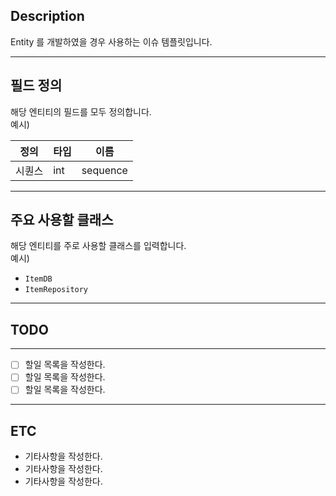 ## Description
Entity 를 개발하였을 경우 사용하는 이슈 템플릿입니다.

---

## 필드 정의
해당 엔티티의 필드를 모두 정의합니다.  
예시)

| 정의  | 타입  |이름 |
|-----|-----|--------|
| 시퀀스 | int | sequence |

---

## 주요 사용할 클래스
해당 엔티티를 주로 사용할 클래스를 입력합니다.   
예시)
 - ``ItemDB``
 - ``ItemRepository``

---

## TODO

---
- [ ]  할일 목록을 작성한다.
- [ ]  할일 목록을 작성한다.
- [ ]  할일 목록을 작성한다.

---

## ETC
* 기타사항을 작성한다.
* 기타사항을 작성한다.
* 기타사항을 작성한다.
